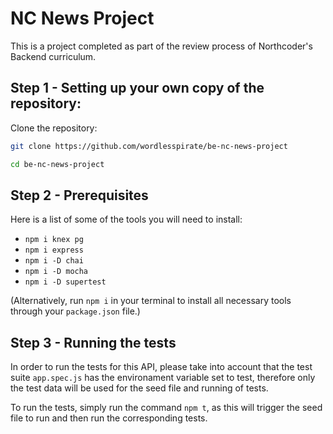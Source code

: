 # NC News Project

This is a project completed as part of the review process of Northcoder's Backend curriculum.

## Step 1 - Setting up your own copy of the repository:

Clone the repository:

```bash
git clone https://github.com/wordlesspirate/be-nc-news-project

cd be-nc-news-project
```

## Step 2 - Prerequisites

Here is a list of some of the tools you will need to install:

- `npm i knex pg`
- `npm i express`
- `npm i -D chai`
- `npm i -D mocha`
- `npm i -D supertest`

(Alternatively, run `npm i` in your terminal to install all necessary tools through your `package.json` file.)

## Step 3 - Running the tests

In order to run the tests for this API, please take into account that the test suite `app.spec.js` has the environament variable set to test, therefore only the test data will be used for the seed file and running of tests.

To run the tests, simply run the command `npm t`, as this will trigger the seed file to run and then run the corresponding tests.
